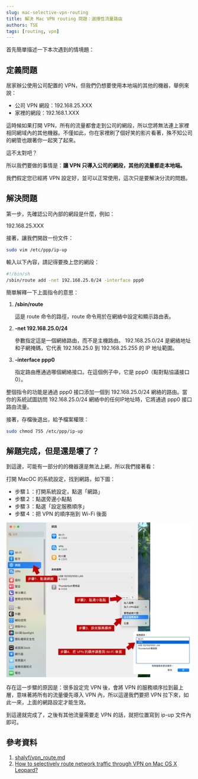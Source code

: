 ```yaml
---
slug: mac-selective-vpn-routing
title: 解決 Mac VPN routing 問題：選擇性流量路由
authors: TSE
tags: [routing, vpn]
---
```


首先簡單描述一下本次遇到的情境題：

## 定義問題

居家辦公使用公司配置的 VPN，但我們仍想要使用本地端的其他的機器，舉例來說：

- 公司 VPN 網段：192.168.25.XXX
- 家裡的網段：192.168.1.XXX

<!--truncate-->

這時候如果打開 VPN，所有的流量都會走到公司的網段，所以您將無法連上家裡相同網域內的其他機器。不僅如此，你在家裡刷了個好笑的影片看著，殊不知公司的網管也跟著你一起笑了起來。

這不太對吧？

所以我們要做的事情是：**讓 VPN 只導入公司的網段，其他的流量都走本地端。**

我們假定您已經將 VPN 設定好，並可以正常使用，這次只是要解決分流的問題。

## 解決問題

第一步，先確認公司內部的網段是什麼，例如：

192.168.25.XXX

接著，讓我們開啟一份文件：

```bash
sudo vim /etc/ppp/ip-up
```

輸入以下內容，請記得要換上您的網段：

```bash
#!/bin/sh
/sbin/route add -net 192.168.25.0/24 -interface ppp0
```

簡單解釋一下上面指令的意思：

1. **/sbin/route**

    這是 route 命令的路徑，route 命令用於在網絡中設定和顯示路由表。

2. **-net 192.168.25.0/24**

    參數指定這是一個網絡路由，而不是主機路由。 192.168.25.0/24 是網絡地址和子網掩碼，它代表 192.168.25.0 到 192.168.25.255 的 IP 地址範圍。

3. **-interface ppp0**

    指定路由應通過哪個網絡接口。在這個例子中，它是 ppp0（點對點協議接口0）。

整個指令的功能是通過 ppp0 接口添加一個到 192.168.25.0/24 網絡的路由。當你的系統試圖訪問 192.168.25.0/24 網絡中的任何IP地址時，它將通過 ppp0 接口路由流量。

接著，存檔後退出，給予檔案權限：

```bash
sudo chmod 755 /etc/ppp/ip-up
```

## 解題完成，但是還是壞了？

到這邊，可能有一部分的的機器還是無法上網，所以我們接著看：

打開 MacOC 的系統設定，找到網路，如下圖：

- 步驟１：打開系統設定，點選「網路」
- 步驟２：點選旁邊小點點
- 步驟３：點選「設定服務順序」
- 步驟４：把 VPN 的順序拖到 Wi-Fi 後面


![vpn-setting](./resource/vpn-setting.jpg)


存在這一步驟的原因是：很多設定完 VPN 後，會將 VPN 的服務順序拉到最上層，意味著將所有的流量優先導入 VPN 內，所以這邊我們要把 VPN 拉下來，如此一來，上面的網路設定才能生效。

到這邊就完成了，之後有其他流量需要走 VPN 的話，就把位置寫到 ip-up 文件內即可。

## 參考資料

1. [shalyf/vpn_route.md](https://gist.github.com/shalyf/d50b0bbf30a4b5020d2b84f4ae8eb4e0)
2. [How to selectively route network traffic through VPN on Mac OS X Leopard?](https://superuser.com/questions/4904/how-to-selectively-route-network-traffic-through-vpn-on-mac-os-x-leopard)

